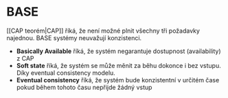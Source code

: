 # BASE 
[[CAP teorém|CAP]] říká, že není možné plnit všechny tři požadavky najednou. 
BASE systémy neuvažují konzistenci.

- **Basically Available** říká, že systém negarantuje dostupnost (availability) z CAP 
- **Soft state** říká, že systém se může měnit za běhu dokonce i bez vstupu. Díky eventual consistency modelu.
- **Eventual consistency** říká, že systém bude konzistentní v určitém čase pokud během tohoto času nepřijde žádný vstup